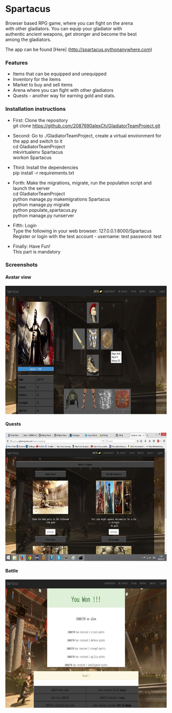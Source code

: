 # Spartacus

Browser based RPG game, where you can fight on the arena <br/>
with other gladiators. You can equip your gladiator with <br/>
authentic ancient weapons, get stronger and become the best <br/>
among the gladiators.

The app can be found [Here] (http://spartacus.pythonanywhere.com)

### Features
- Items that can be equipped and unequipped
- Inventory for the items
- Market to buy and sell items
- Arena where you can fight with other gladiators
- Quests - another way for earning gold and stats.

### Installation instructions

- First: Clone the repository<br/>
    git clone https://github.com/2087690alexCh/GladiatorTeamProject.git<br/>
    
- Second: Go to ./GladiatorTeamProject, create a virtual environment for the app and switch to it<br/>
    cd GladiatorTeamProject<br/>
    mkvirtualenv Spartacus<br/>
    workon Spartacus<br/>
    
- Third: Install the dependencies<br/>
    pip install -r requirements.txt<br/>
    
- Forth: Make the migrations, migrate, run the population script and launch the server<br/>
    cd GladiatorTeamProject<br/>
    python manage.py makemigrations Spartacus<br/>
    python manage.py migrate<br/>
    python populate_spartacus.py<br/>
    python manage.py runserver<br/>
    
- Fifth: Login<br/>
    Type the following in your web browser: 127.0.0.1:8000/Spartacus<br/>
    Register or login with the test account - username: test password: test<br/>
  
- Finally: Have Fun!<br/>
    This part is mandatory<br/>

### Screenshots

#### Avatar view
<img src = "GladiatorTeamProject/static/images/screenshot1.jpg" width= 600 height= 400>

#### Quests
<img src = "GladiatorTeamProject/static/images/screenshot2.jpg" width= 600 height= 400>

#### Battle
<img src = "GladiatorTeamProject/static/images/screenshot3.jpg" width= 600 height= 400>
